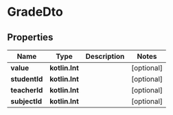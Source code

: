 
# GradeDto

## Properties
Name | Type | Description | Notes
------------ | ------------- | ------------- | -------------
**value** | **kotlin.Int** |  |  [optional]
**studentId** | **kotlin.Int** |  |  [optional]
**teacherId** | **kotlin.Int** |  |  [optional]
**subjectId** | **kotlin.Int** |  |  [optional]



